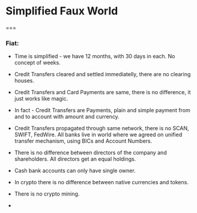 # Simplified Faux World

===

### Fiat:

- Time is simplified - we have 12 months, with 30 days in each. No concept of weeks.
- Credit Transfers cleared and settled immediatelly, there are no clearing houses.
- Credit Transfers and Card Payments are same, there is no difference, it just works like magic.
- In fact - Credit Transfers are Payments, plain and simple payment from and to account with amount and currency.
- Credit Transfers propagated through same network, there is no SCAN, SWIFT, FedWire. All banks live in world where we agreed on unified transfer mechanism, using BICs and Account Numbers.
- There is no difference between directors of the company and shareholders. All directors get an equal holdings.
- Cash bank accounts can only have single owner.
- In crypto there is no difference between native currencies and tokens.
- There is no crypto mining.

-
